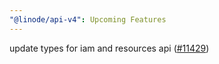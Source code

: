 ```yaml
---
"@linode/api-v4": Upcoming Features
---
```


update types for iam and resources api ([#11429](https://github.com/linode/manager/pull/11429))
